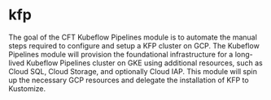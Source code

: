 # kfp

The goal of the CFT Kubeflow Pipelines module is to automate the manual steps required to configure and setup a KFP cluster on GCP. The Kubeflow Pipelines module will provision the foundational infrastructure for a long-lived Kubeflow Pipelines cluster on GKE using additional resources, such as Cloud SQL, Cloud Storage, and optionally Cloud IAP. This module will spin up the necessary GCP resources and delegate the installation of KFP to Kustomize.